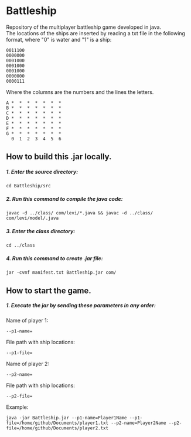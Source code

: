 # Battleship
Repository of the multiplayer battleship game developed in java.  
The locations of the ships are inserted by reading a txt file in the following format, where "0" is water and "1" is a ship:

    0011100  
    0000000  
    0001000  
    0001000  
    0001000  
    0000000  
    0000111

Where the columns are the numbers and the lines the letters.

    A *  *  *  *  *  *  *
    B *  *  *  *  *  *  *
    C *  *  *  *  *  *  *
    D *  *  *  *  *  *  *
    E *  *  *  *  *  *  *
    F *  *  *  *  *  *  *
    G *  *  *  *  *  *  *
      0  1  2  3  4  5  6

## How to build this .jar locally.

##### 1. Enter the source directory:

    cd Battleship/src    
##### 2. Run this command to compile the java code:

    javac -d ../class/ com/levi/*.java && javac -d ../class/ com/levi/model/.java
##### 3. Enter the class directory:

    cd ../class    
##### 4. Run this command to create .jar file:

    jar -cvmf manifest.txt Battleship.jar com/ 
    

## How to start the game.

##### 1. Execute the jar by sending these parameters in any order:
Name of player 1:

    --p1-name=    
File path with ship locations:        
    
    --p1-file=
Name of player 2:

    --p2-name=
File path with ship locations:       
    
    --p2-file=   
Example:
 
    java -jar Battleship.jar --p1-name=Player1Name --p1-file=/home/github/Documents/player1.txt --p2-name=Player2Name --p2-file=/home/github/Documents/player2.txt
    

